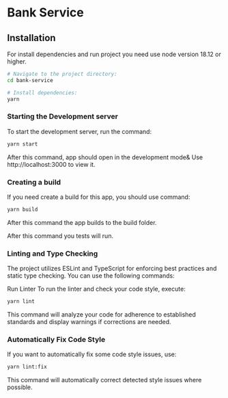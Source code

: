 # Bank Service

## Installation

For install dependencies and run project you need use node version 18.12 or higher.

```sh
# Navigate to the project directory:
cd bank-service

# Install dependencies:
yarn
```

### Starting the Development server

To start the development server, run the command:

```sh
yarn start
```

After this command, app should open in the development mode&
Use http://localhost:3000 to view it.

### Creating a build

If you need create a build for this app, you should use command:

```sh
yarn build
```

After this command the app builds to the build folder.


After this command you tests will run.

### Linting and Type Checking

The project utilizes ESLint and TypeScript for enforcing best practices and static type checking. You can use the following commands:

Run Linter
To run the linter and check your code style, execute:

```sh
yarn lint
```

This command will analyze your code for adherence to established standards and display warnings if corrections are needed.

### Automatically Fix Code Style

If you want to automatically fix some code style issues, use:

```sh
yarn lint:fix
```

This command will automatically correct detected style issues where possible.
